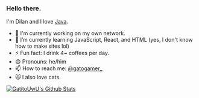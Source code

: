 ### Hello there.

I'm Dilan and I love [Java](https://en.wikipedia.org/wiki/Java_(programming_language)). 

- 🔭 I'm currently working on my own network.
- 🌱 I’m currently learning JavaScript, React, and HTML (yes, I don't know how to make sites lol)
- ⚡ Fun fact: I drink 4~ coffees per day.
- 😄 Pronouns: he/him
- 📫 How to reach me: [@gatogamer_](https://twitter.com/gatogamer_)
- 🐱 I also love cats.

<a href="https://github.com/GatitoUwU">
  <img align="center" src="https://github-readme-stats.anuraghazra1.vercel.app/api?username=gatitouwu&show_icons=true&include_all_commits=false&theme=radical&count_private=true" alt="GatitoUwU's Github Stats" />
</a>
